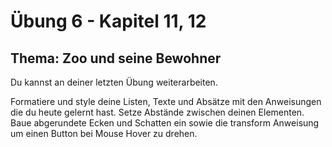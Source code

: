 # Übung 6 - Kapitel 11, 12

## Thema: Zoo und seine Bewohner

Du kannst an deiner letzten Übung weiterarbeiten.

Formatiere und style deine Listen, Texte und Absätze mit den Anweisungen die du heute gelernt hast. Setze Abstände zwischen deinen Elementen. <br>
Baue abgerundete Ecken und Schatten ein sowie die transform Anweisung um einen Button bei Mouse Hover zu drehen.